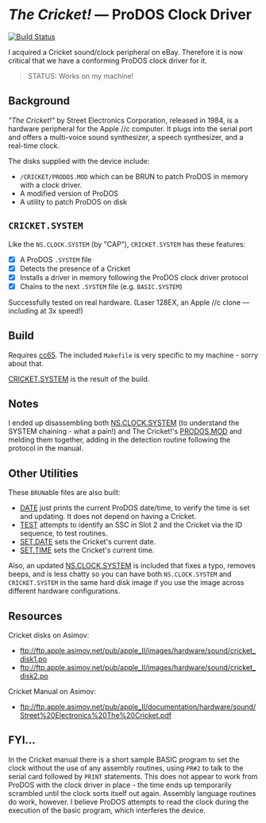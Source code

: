 # _The Cricket!_ &mdash; ProDOS Clock Driver 

[![Build Status](https://travis-ci.org/a2stuff/cricket.svg?branch=master)](https://travis-ci.org/a2stuff/cricket)

I acquired a Cricket sound/clock peripheral on eBay. Therefore it is now critical that we have a conforming ProDOS clock driver for it.

> STATUS: Works on my machine!

## Background

_"The Cricket!"_ by Street Electronics Corporation, released in 1984, is a hardware peripheral for the Apple //c computer. It plugs into the serial port and offers a multi-voice sound synthesizer, a speech synthesizer, and a real-time clock.

The disks supplied with the device include:
* `/CRICKET/PRODOS.MOD` which can be BRUN to patch ProDOS in memory with a clock driver.
* A modified version of ProDOS
* A utility to patch ProDOS on disk

## `CRICKET.SYSTEM`

Like the `NS.CLOCK.SYSTEM` (by "CAP"), `CRICKET.SYSTEM` has these features:

* [x] A ProDOS `.SYSTEM` file
* [x] Detects the presence of a Cricket
* [x] Installs a driver in memory following the ProDOS clock driver protocol
* [x] Chains to the next `.SYSTEM` file (e.g. `BASIC.SYSTEM`)

Successfully tested on real hardware. (Laser 128EX, an Apple //c clone &mdash; including at 3x speed!)

## Build

Requires [cc65](https://github.com/cc65/cc65). The included `Makefile` is very specific to my machine - sorry about that.

[CRICKET.SYSTEM](cricket.system.s) is the result of the build.

## Notes

I ended up disassembling both [NS.CLOCK.SYSTEM](ns.clock.system.s) (to understand the SYSTEM chaining - what a pain!) and The Cricket!'s [PRODOS.MOD](prodos.mod.s) and melding them together, adding in the detection routine following the protocol in the manual.

## Other Utilities

These `BRUN`able files are also built:
* [DATE](date.s) just prints the current ProDOS date/time, to verify the time is set and updating. It does not depend on having a Cricket.
* [TEST](test.s) attempts to identify an SSC in Slot 2 and the Cricket via the ID sequence, to test routines.
* [SET.DATE](set.date.s) sets the Cricket's current date.
* [SET.TIME](set.time.s) sets the Cricket's current time.

Also, an updated [NS.CLOCK.SYSTEM](ns.clock.system.s) is included that fixes a typo, removes beeps, and is less chatty so you can have both `NS.CLOCK.SYSTEM` and `CRICKET.SYSTEM` in the same hard disk image if you use the image across different hardware configurations.

## Resources

Cricket disks on Asimov: 
* ftp://ftp.apple.asimov.net/pub/apple_II/images/hardware/sound/cricket_disk1.po 
* ftp://ftp.apple.asimov.net/pub/apple_II/images/hardware/sound/cricket_disk2.po

Cricket Manual on Asimov:
* ftp://ftp.apple.asimov.net/pub/apple_II/documentation/hardware/sound/Street%20Electronics%20The%20Cricket.pdf

## FYI...

In the Cricket manual there is a short sample BASIC program to set the clock without the use of any assembly routines, using `PR#2` to talk to the serial card followed by `PRINT` statements. This does not appear to work from ProDOS with the clock driver in place - the time ends up temporarily scrambled until the clock sorts itself out again. Assembly language routines do work, however. I believe ProDOS attempts to read the clock during the execution of the basic program, which interferes the device.
